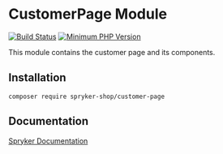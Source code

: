 # CustomerPage Module
[![Build Status](https://travis-ci.org/spryker-shop/customer-page.svg)](https://travis-ci.org/spryker-shop/customer-page)
[![Minimum PHP Version](https://img.shields.io/badge/php-%3E%3D%207.2-8892BF.svg)](https://php.net/)

This module contains the customer page and its components.

## Installation

```
composer require spryker-shop/customer-page
```

## Documentation

[Spryker Documentation](https://academy.spryker.com)
